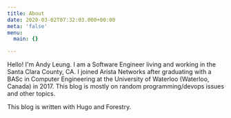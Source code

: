 ```yaml
---
title: About
date: 2020-03-02T07:32:03.000+00:00
meta: 'false'
menu:
  main: {}

---
```

Hello! I'm Andy Leung. I am a Software Engineer living and working in the Santa Clara County, CA. I joined Arista Networks after graduating with a BASc in Computer Engineering at the University of Waterloo (Waterloo, Canada) in 2017. This blog is mostly on random programming/devops issues and other topics.

This blog is written with Hugo and Forestry.